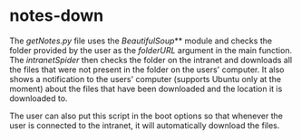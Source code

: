 # notes-down
  The *getNotes.py* file uses the _BeautifulSoup_** module and checks the folder provided by the user as the *folderURL* argument in the main function. The *intranetSpider* then checks the folder on the intranet and downloads all the files that were not present in the folder on the users' computer. It also shows a notification to the users' computer (supports Ubuntu only at the moment) about the files that have been downloaded and the location it is downloaded to.

  The user can also put this script in the boot options so that whenever the user is connected to the intranet, it will automatically download the files.
